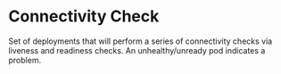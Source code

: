# Connectivity Check

Set of deployments that will perform a series of connectivity checks via
liveness and readiness checks. An unhealthy/unready pod indicates a problem.
